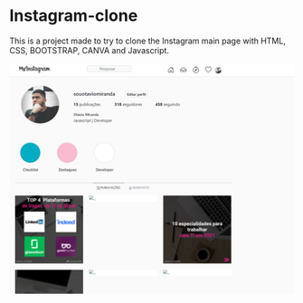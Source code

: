# Instagram-clone
This is a project made to try to clone the Instagram main page with HTML, CSS, BOOTSTRAP, CANVA and Javascript.


![This is a project made to try to clone the main page of Instagram.](https://github.com/hotavio10/Instagram-clone/blob/main/readme.png)
